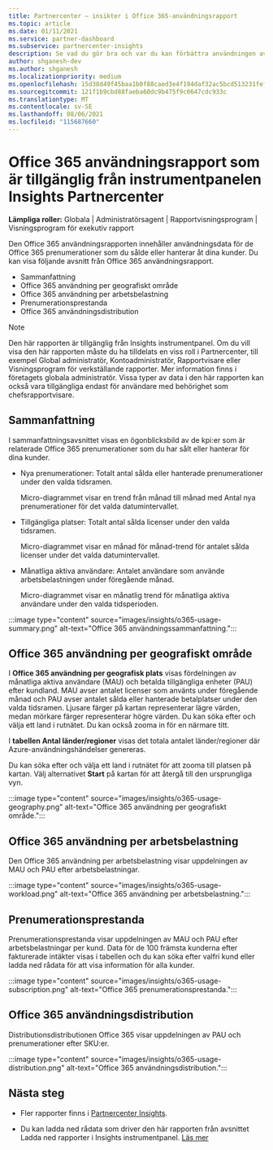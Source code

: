 ```yaml
---
title: Partnercenter – insikter i Office 365-användningsrapport
ms.topic: article
ms.date: 01/11/2021
ms.service: partner-dashboard
ms.subservice: partnercenter-insights
description: Se vad du gör bra och var du kan förbättra användningen av Office 365 prenumerationer som du säljer eller hanterar åt dina kunder.
author: shganesh-dev
ms.author: shganesh
ms.localizationpriority: medium
ms.openlocfilehash: 15d38d49f45baa1b0f88caed3e4f194daf32ac5bcd513231fef5da958b682b80
ms.sourcegitcommit: 121f1b9cbd88faeba60dc9b475f9c0647cdc933c
ms.translationtype: MT
ms.contentlocale: sv-SE
ms.lasthandoff: 08/06/2021
ms.locfileid: "115687660"
---
```

# <a name="office-365-usage-report-available-from-the-partner-center-insights-dashboard"></a>Office 365 användningsrapport som är tillgänglig från instrumentpanelen Insights Partnercenter

**Lämpliga roller:** Globala | Administratörsagent | Rapportvisningsprogram | Visningsprogram för exekutiv rapport

Den Office 365 användningsrapporten innehåller användningsdata för de Office 365 prenumerationer som du sålde eller hanterar åt dina kunder. Du kan visa följande avsnitt från Office 365 användningsrapport.

- Sammanfattning
- Office 365 användning per geografiskt område
- Office 365 användning per arbetsbelastning
- Prenumerationsprestanda
- Office 365 användningsdistribution

 > [!NOTE]
 > Den här rapporten är tillgänglig från Insights instrumentpanel. Om du vill visa den här rapporten måste du ha tilldelats en viss roll i Partnercenter, till exempel Global administratör, Kontoadministratör, Rapportvisare eller Visningsprogram för verkställande rapporter. Mer information finns i företagets globala administratör. Vissa typer av data i den här rapporten kan också vara tillgängliga endast för användare med behörighet som chefsrapportvisare.

## <a name="summary"></a>Sammanfattning

I sammanfattningsavsnittet visas en ögonblicksbild av de kpi:er som är relaterade Office 365 prenumerationer som du har sålt eller hanterar för dina kunder.  

- Nya prenumerationer: Totalt antal sålda eller hanterade prenumerationer under den valda tidsramen.

   Micro-diagrammet visar en trend från månad till månad med Antal nya prenumerationer för det valda datumintervallet.

- Tillgängliga platser: Totalt antal sålda licenser under den valda tidsramen.

   Micro-diagrammet visar en månad för månad-trend för antalet sålda licenser under det valda datumintervallet.

- Månatliga aktiva användare: Antalet användare som använde arbetsbelastningen under föregående månad. 

   Micro-diagrammet visar en månatlig trend för månatliga aktiva användare under den valda tidsperioden.

:::image type="content" source="images/insights/o365-usage-summary.png" alt-text="Office 365 användningssammanfattning.":::

## <a name="office-365-usage-by-geography"></a>Office 365 användning per geografiskt område

I **Office 365 användning per geografisk plats** visas fördelningen av månatliga aktiva användare (MAU) och betalda tillgängliga enheter (PAU) efter kundland. MAU avser antalet licenser som använts under föregående månad och PAU avser antalet sålda eller hanterade betalplatser under den valda tidsramen. Ljusare färger på kartan representerar lägre värden, medan mörkare färger representerar högre värden. Du kan söka efter och välja ett land i rutnätet. Du kan också zooma in för en närmare titt.

I **tabellen Antal länder/regioner** visas det totala antalet länder/regioner där Azure-användningshändelser genereras.

Du kan söka efter och välja ett land i rutnätet för att zooma till platsen på kartan. Välj alternativet **Start** på kartan för att återgå till den ursprungliga vyn.


:::image type="content" source="images/insights/o365-usage-geography.png" alt-text="Office 365 användning per geografiskt område.":::

## <a name="office-365-usage-by-workload"></a>Office 365 användning per arbetsbelastning

Den Office 365 användning per arbetsbelastning visar uppdelningen av MAU och PAU efter arbetsbelastningar.

:::image type="content" source="images/insights/o365-usage-workload.png" alt-text="Office 365 användning per arbetsbelastning.":::

## <a name="subscriptions-performance"></a>Prenumerationsprestanda

Prenumerationsprestanda visar uppdelningen av MAU och PAU efter arbetsbelastningar per kund. Data för de 100 främsta kunderna efter fakturerade intäkter visas i tabellen och du kan söka efter valfri kund eller ladda ned rådata för att visa information för alla kunder.

:::image type="content" source="images/insights/o365-usage-subscription.png" alt-text="Office 365 prenumerationsprestanda.":::

## <a name="office-365-usage-distribution"></a>Office 365 användningsdistribution

Distributionsdistributionen Office 365 visar uppdelningen av PAU och prenumerationer efter SKU:er.

:::image type="content" source="images/insights/o365-usage-distribution.png" alt-text="Office 365 användningsdistribution.":::

## <a name="next-steps"></a>Nästa steg

- Fler rapporter finns i [Partnercenter Insights](partner-center-insights.md).

- Du kan ladda ned rådata som driver den här rapporten från avsnittet Ladda ned rapporter i Insights instrumentpanel. [Läs mer](insights-download-reports.md) 
